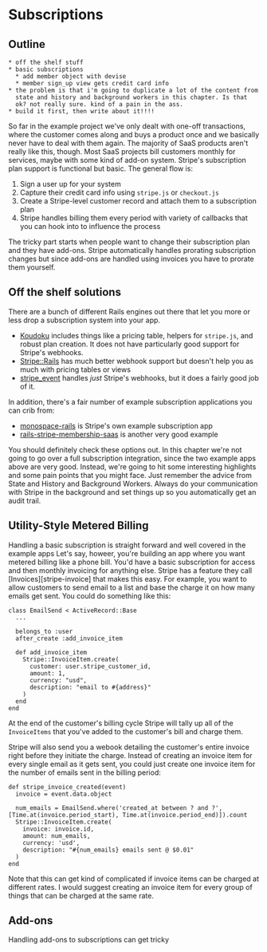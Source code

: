 [koudoku]: https://github.com/andrewculver/koudoku
[stripe-rails]: https://github.com/thefrontside/stripe-rails
[stripe_event]: https://github.com/integrallis/stripe_event
[rails-stripe-membership-saas]: https://github.com/RailsApps/rails-stripe-membership-saas
[monospace-rails]: https://github.com/stripe/monospace-rails
[stripe-invoices]: https://stripe.com/docs/api#invoiceitems


# Subscriptions

## Outline

```text
* off the shelf stuff
* basic subscriptions
  * add member object with devise
  * member sign_up view gets credit card info
* the problem is that i'm going to duplicate a lot of the content from
  state and history and background workers in this chapter. Is that
  ok? not really sure. kind of a pain in the ass.
* build it first, then write about it!!!!
```

So far in the example project we've only dealt with one-off transactions, where the customer comes along and buys a product once and we basically never have to deal with them again. The majority of SaaS products aren't really like this, though. Most SaaS projects bill customers monthly for services, maybe with some kind of add-on system. Stripe's subscription plan support is functional but basic. The general flow is:

1. Sign a user up for your system
2. Capture their credit card info using `stripe.js` or `checkout.js`
3. Create a Stripe-level customer record and attach them to a subscription plan
4. Stripe handles billing them every period with variety of callbacks that you can hook into to influence the process

The tricky part starts when people want to change their subscription plan and they have add-ons. Stripe automatically handles prorating subscription changes but since add-ons are handled using invoices you have to prorate them yourself.

## Off the shelf solutions

There are a bunch of different Rails engines out there that let you more or less drop a subscription system into your app.

* [Koudoku][koudoku] includes things like a pricing table, helpers for `stripe.js`, and robust plan creation. It does not have particularly good support for Stripe's webhooks.
* [Stripe::Rails][stripe-rails] has much better webhook support but doesn't help you as much with pricing tables or views
* [stripe_event][] handles *just* Stripe's webhooks, but it does a fairly good job of it.

In addition, there's a fair number of example subscription applications you can crib from:

* [monospace-rails][] is Stripe's own example subscription app
* [rails-stripe-membership-saas][] is another very good example

You should definitely check these options out. In this chapter we're not going to go over a full subscription integration, since the two example apps above are very good. Instead, we're going to hit some interesting highlights and some pain points that you might face. Just remember the advice from State and History and Background Workers. Always do your communication with Stripe in the background and set things up so you automatically get an audit trail.

## Utility-Style Metered Billing

Handling a basic subscription is straight forward and well covered in the example apps Let's say, howeer, you're building an app where you want metered billing like a phone bill. You'd have a basic subscription for access and then monthly invoicing for anything else. Stripe has a feature they call [Invoices][stripe-invoice] that makes this easy. For example, you want to allow customers to send email to a list and base the charge it on how many emails get sent. You could do something like this:

```
class EmailSend < ActiveRecord::Base
  ...

  belongs_to :user
  after_create :add_invoice_item

  def add_invoice_item
    Stripe::InvoiceItem.create(
      customer: user.stripe_customer_id,
      amount: 1,
      currency: "usd",
      description: "email to #{address}"
    )
  end
end
```

At the end of the customer's billing cycle Stripe will tally up all of the `InvoiceItems` that you've added to the customer's bill and charge them.

Stripe will also send you a webook detailing the customer's entire invoice right before they initiate the charge. Instead of creating an invoice item for every single email as it gets sent, you could just create one invoice item for the number of emails sent in the billing period:

```
def stripe_invoice_created(event)
  invoice = event.data.object

  num_emails = EmailSend.where('created_at between ? and ?', [Time.at(invoice.period_start), Time.at(invoice.period_end)]).count
  Stripe::InvoiceItem.create(
    invoice: invoice.id,
    amount: num_emails,
    currency: 'usd',
    description: "#{num_emails} emails sent @ $0.01"
  )
end
```

Note that this can get kind of complicated if invoice items can be charged at different rates. I would suggest creating an invoice item for every group of things that can be charged at the same rate.

## Add-ons

Handling add-ons to subscriptions can get tricky